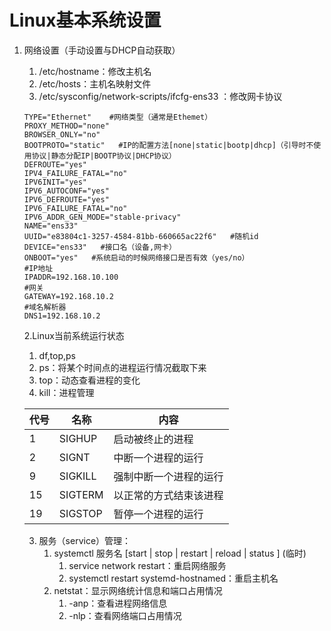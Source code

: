 # Linux基本系统设置

1. 网络设置（手动设置与DHCP自动获取）

   1. /etc/hostname：修改主机名
   2. /etc/hosts：主机名映射文件
   3. /etc/sysconfig/network-scripts/ifcfg-ens33 ：修改网卡协议

   ~~~
   TYPE="Ethernet"    #网络类型（通常是Ethemet）
   PROXY_METHOD="none"
   BROWSER_ONLY="no"
   BOOTPROTO="static"   #IP的配置方法[none|static|bootp|dhcp]（引导时不使用协议|静态分配IP|BOOTP协议|DHCP协议）
   DEFROUTE="yes"
   IPV4_FAILURE_FATAL="no"
   IPV6INIT="yes"
   IPV6_AUTOCONF="yes"
   IPV6_DEFROUTE="yes"
   IPV6_FAILURE_FATAL="no"
   IPV6_ADDR_GEN_MODE="stable-privacy"
   NAME="ens33"   
   UUID="e83804c1-3257-4584-81bb-660665ac22f6"   #随机id
   DEVICE="ens33"   #接口名（设备,网卡）
   ONBOOT="yes"   #系统启动的时候网络接口是否有效（yes/no）
   #IP地址
   IPADDR=192.168.10.100  
   #网关  
   GATEWAY=192.168.10.2      
   #域名解析器
   DNS1=192.168.10.2
   ~~~

   2.Linux当前系统运行状态

   1. df,top,ps
   2. ps：将某个时间点的进程运行情况截取下来 
   3. top：动态查看进程的变化
   4. kill：进程管理

   | 代号 | 名称    | 内容                   |
   | ---- | ------- | ---------------------- |
   | 1    | SIGHUP  | 启动被终止的进程       |
   | 2    | SIGNT   | 中断一个进程的运行     |
   | 9    | SIGKILL | 强制中断一个进程的运行 |
   | 15   | SIGTERM | 以正常的方式结束该进程 |
   | 19   | SIGSTOP | 暂停一个进程的运行     |

   3. 服务（service）管理：
      1. systemctl 服务名 [start | stop | restart | reload | status ] (临时)
         1. service network restart：重启网络服务
         2. systemctl restart systemd-hostnamed：重启主机名
      2. netstat：显示网络统计信息和端口占用情况  
         1.  -anp：查看进程网络信息  
         2. -nlp：查看网络端口占用情况



